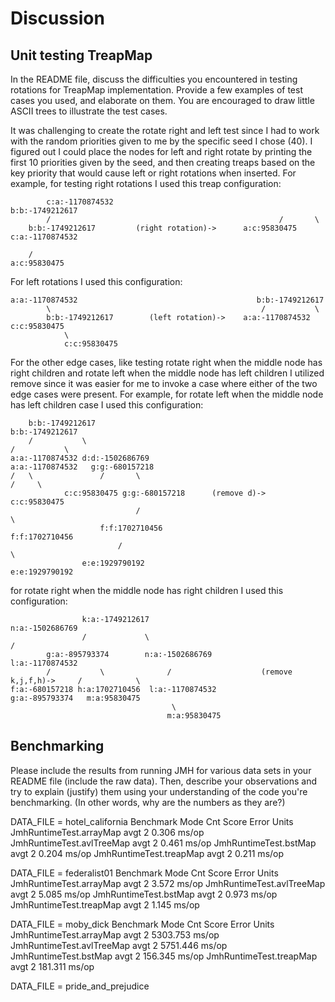 # Discussion

## Unit testing TreapMap
In the README file, discuss the difficulties you encountered in testing rotations for TreapMap implementation.
Provide a few examples of test cases you used, and elaborate on them.
You are encouraged to draw little ASCII trees to illustrate the test cases.

It was challenging to create the rotate right and left test since I had to work with the random priorities given to me by the specific
seed I chose (40). I figured out I could place the nodes for left and right rotate by printing the first 10 priorities given by the seed, 
and then creating treaps based on the key priority that would cause left or right rotations when inserted. For example, for testing right 
rotations I used this treap configuration:

            c:a:-1170874532                                     b:b:-1749212617
            /                                                   /       \
        b:b:-1749212617         (right rotation)->      a:c:95830475 c:a:-1170874532
            
        /
    a:c:95830475

For left rotations I used this configuration:

    a:a:-1170874532                                        b:b:-1749212617 
            \                                               /           \
            b:b:-1749212617        (left rotation)->    a:a:-1170874532  c:c:95830475
                \
                c:c:95830475

For the other edge cases, like testing rotate right when the middle node has right children 
and rotate left when the middle node has left children I utilized remove since it was easier for me 
to invoke a case where either of the two edge cases were present. For example, for rotate left when
the middle node has left children case I used this configuration:

        b:b:-1749212617                                                     b:b:-1749212617
        /           \                                                        /           \
    a:a:-1170874532 d:d:-1502686769                                   a:a:-1170874532   g:g:-680157218
    /   \               /       \                                                          /     \
                c:c:95830475 g:g:-680157218      (remove d)->                        c:c:95830475
                                /                                                           \
                        f:f:1702710456                                                     f:f:1702710456
                            /                                                                       \
                    e:e:1929790192                                                               e:e:1929790192

for rotate right when the middle node has right children I used this configuration:
    
                    k:a:-1749212617                                                     n:a:-1502686769
                    /             \                                                    /            
            g:a:-895793374        n:a:-1502686769                                  l:a:-1170874532     
            /           \              /                    (remove k,j,f,h)->     /            \
    f:a:-680157218 h:a:1702710456  l:a:-1170874532                              g:a:-895793374   m:a:95830475
                                        \
                                       m:a:95830475 


## Benchmarking
Please include the results from running JMH for various data sets in your README file (include the raw data).
Then, describe your observations and try to explain (justify) them using your understanding of the code you're benchmarking.
(In other words, why are the numbers as they are?)

DATA_FILE = hotel_california
Benchmark                  Mode  Cnt  Score   Error  Units
JmhRuntimeTest.arrayMap    avgt    2  0.306          ms/op
JmhRuntimeTest.avlTreeMap  avgt    2  0.461          ms/op
JmhRuntimeTest.bstMap      avgt    2  0.204          ms/op
JmhRuntimeTest.treapMap    avgt    2  0.211          ms/op

DATA_FILE = federalist01
Benchmark                  Mode  Cnt  Score   Error  Units
JmhRuntimeTest.arrayMap    avgt    2  3.572          ms/op
JmhRuntimeTest.avlTreeMap  avgt    2  5.085          ms/op
JmhRuntimeTest.bstMap      avgt    2  0.973          ms/op
JmhRuntimeTest.treapMap    avgt    2  1.145          ms/op

DATA_FILE = moby_dick
Benchmark                  Mode  Cnt     Score   Error  Units
JmhRuntimeTest.arrayMap    avgt    2  5303.753          ms/op
JmhRuntimeTest.avlTreeMap  avgt    2  5751.446          ms/op
JmhRuntimeTest.bstMap      avgt    2   156.345          ms/op
JmhRuntimeTest.treapMap    avgt    2   181.311          ms/op

DATA_FILE = pride_and_prejudice